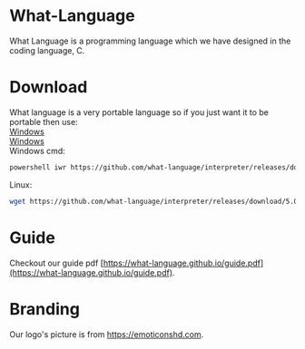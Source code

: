 # What-Language 
What Language is a programming language which we have designed in the coding language, C. 

# Download
What language is a very portable language so if you just want it to be portable then use: <br>
[Windows](https://github.com/what-language/interpreter/releases/download/5.0.0/wli.exe) <br>
[Windows](https://github.com/what-language/interpreter/releases/download/5.0.0/wli) <br>
Windows cmd: <br>
```sh
powershell iwr https://github.com/what-language/interpreter/releases/download/5.0.0/wli.exe -OutFile ./wli.exe && wli.exe --help
```
Linux: <br>
```sh
wget https://github.com/what-language/interpreter/releases/download/5.0.0/wli | ./wli --help
```




# Guide
Checkout our guide pdf  [https://what-language.github.io/guide.pdf](https://what-language.github.io/guide.pdf).

# Branding
Our logo's picture is from https://emoticonshd.com.
